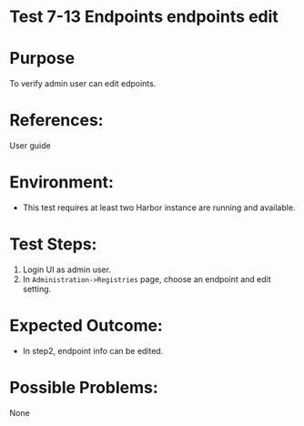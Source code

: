 Test 7-13 Endpoints endpoints edit
=======

# Purpose

To verify admin user can edit edpoints.

# References:

User guide

# Environment:

* This test requires at least two Harbor instance are running and available.

# Test Steps:

1. Login UI as admin user.  
2. In `Administration->Registries` page, choose an endpoint and edit setting.  

# Expected Outcome:
 
* In step2, endpoint info can be edited.  

# Possible Problems:
None
